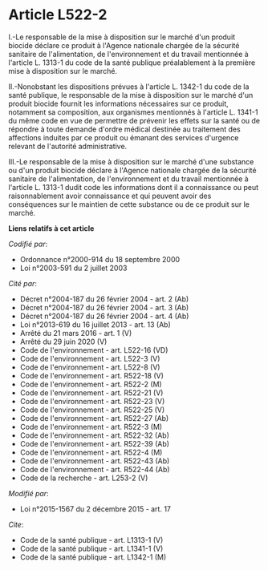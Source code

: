 # Article L522-2

I.-Le responsable de la mise à disposition sur le marché d'un produit biocide déclare ce produit à l'Agence nationale chargée
de la sécurité sanitaire de l'alimentation, de l'environnement et du travail mentionnée à l'article L. 1313-1 du code de la
santé publique préalablement à la première mise à disposition sur le marché. 

II.-Nonobstant les dispositions prévues à l'article L. 1342-1 du code de la santé publique, le responsable de la mise à
disposition sur le marché d'un produit biocide fournit les informations nécessaires sur ce produit, notamment sa composition,
aux organismes mentionnés à l'article L. 1341-1 du même code en vue de permettre de prévenir les effets sur la santé ou de
répondre à toute demande d'ordre médical destinée au traitement des affections induites par ce produit ou émanant des
services d'urgence relevant de l'autorité administrative. 

III.-Le responsable de la mise à disposition sur le marché d'une substance ou d'un produit biocide déclare à l'Agence
nationale chargée de la sécurité sanitaire de l'alimentation, de l'environnement et du travail mentionnée à l'article L.
1313-1 dudit code les informations dont il a connaissance ou peut raisonnablement avoir connaissance et qui peuvent avoir des
conséquences sur le maintien de cette substance ou de ce produit sur le marché.

**Liens relatifs à cet article**

_Codifié par_:

  - Ordonnance n°2000-914 du 18 septembre 2000
  - Loi n°2003-591 du 2 juillet 2003

_Cité par_:

  - Décret n°2004-187 du 26 février 2004 - art. 2 (Ab)
  - Décret n°2004-187 du 26 février 2004 - art. 3 (Ab)
  - Décret n°2004-187 du 26 février 2004 - art. 4 (Ab)
  - Loi n°2013-619 du 16 juillet 2013 - art. 13 (Ab)
  - Arrêté du 21 mars 2016 - art. 1 (V)
  - Arrêté du 29 juin 2020 (V)
  - Code de l'environnement - art. L522-16 (VD)
  - Code de l'environnement - art. L522-3 (V)
  - Code de l'environnement - art. L522-8 (V)
  - Code de l'environnement - art. R522-18 (V)
  - Code de l'environnement - art. R522-2 (M)
  - Code de l'environnement - art. R522-21 (V)
  - Code de l'environnement - art. R522-23 (V)
  - Code de l'environnement - art. R522-25 (V)
  - Code de l'environnement - art. R522-27 (Ab)
  - Code de l'environnement - art. R522-3 (M)
  - Code de l'environnement - art. R522-32 (Ab)
  - Code de l'environnement - art. R522-39 (Ab)
  - Code de l'environnement - art. R522-4 (M)
  - Code de l'environnement - art. R522-43 (Ab)
  - Code de l'environnement - art. R522-44 (Ab)
  - Code de la recherche - art. L253-2 (V)

_Modifié par_:

  - Loi n°2015-1567 du 2 décembre 2015 - art. 17

_Cite_:

  - Code de la santé publique - art. L1313-1 (V)
  - Code de la santé publique - art. L1341-1 (V)
  - Code de la santé publique - art. L1342-1 (M)
